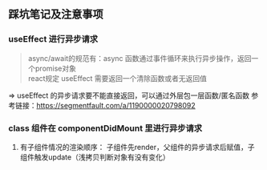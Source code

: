 ## 踩坑笔记及注意事项
### useEffect 进行异步请求
> async/await的规范有：async 函数通过事件循环来执行异步操作，返回一个promise对象<br/>
react规定 useEffect 需要返回一个清除函数或者无返回值

=> useEffect 的异步请求要不能直接返回，可以通过外层包一层函数/匿名函数
参考链接：https://segmentfault.com/a/1190000020798092

### class 组件在 componentDidMount 里进行异步请求
1. 有子组件情况的渲染顺序：
子组件先render，父组件的异步请求后赋值，子组件触发update（浅拷贝判断对象有没有变化）

